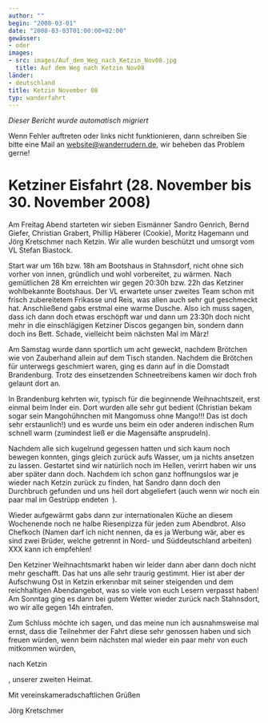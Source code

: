 ```yaml
---
author: ""
begin: "2008-03-01"
date: "2008-03-03T01:00:00+02:00"
gewässer:
- oder
images:
- src: images/Auf_dem_Weg_nach_Ketzin_Nov08.jpg
  title: Auf dem Weg nach Ketzin Nov08
länder:
- deutschland
title: Ketzin November 08
typ: wanderfahrt
---
```



*Dieser Bericht wurde automatisch migriert*

Wenn Fehler auftreten oder links nicht funktionieren, dann schreiben Sie bitte eine Mail an website@wanderrudern.de, wir beheben das Problem gerne!



# Ketziner Eisfahrt (28. November bis 30. November 2008)


Am Freitag Abend starteten wir sieben Eismänner Sandro Genrich, Bernd Giefer, Christian Grabert, Phillip Häberer (Cookie), Moritz Hagemann und Jörg Kretschmer nach Ketzin. Wir alle wurden beschützt und umsorgt vom VL Stefan Biastock.

Start war um 16h bzw. 18h am Bootshaus in Stahnsdorf, nicht ohne sich vorher von innen, gründlich und wohl vorbereitet, zu wärmen. Nach gemütlichen 28 Km erreichten wir gegen 20:30h bzw. 22h das Ketziner wohlbekannte Bootshaus. Der VL erwartete unser zweites Team schon mit frisch zubereitetem Frikasse und Reis, was allen auch sehr gut geschmeckt hat. Anschließend gabs erstmal eine warme Dusche. Also ich muss sagen, dass ich dann doch etwas erschöpft war und dann um 23:30h doch nicht mehr in die einschlägigen Ketziner Discos gegangen bin, sondern dann doch ins Bett. Schade, vielleicht beim nächsten Mal im März!

Am Samstag wurde dann sportlich um acht geweckt, nachdem Brötchen wie von Zauberhand allein auf dem Tisch standen. Nachdem die Brötchen für unterwegs geschmiert waren, ging es dann auf in die Domstadt Brandenburg. Trotz des einsetzenden Schneetreibens kamen wir doch froh gelaunt dort an.

In Brandenburg kehrten wir, typisch für die beginnende Weihnachtszeit, erst einmal beim Inder ein. Dort wurden alle sehr gut bedient (Christian bekam sogar sein Mangohühnchen mit Mangomuss ohne Mango!!! Das ist doch sehr erstaunlich!) und es wurde uns beim ein oder anderen indischen Rum schnell warm (zumindest ließ er die Magensäfte ansprudeln).

Nachdem alle sich kugelrund gegessen hatten und sich kaum noch bewegen konnten, gings gleich zurück aufs Wasser, um ja nichts ansetzen zu lassen. Gestartet sind wir natürlich noch im Hellen, verirrt haben wir uns aber später dann doch. Nachdem ich schon ganz hoffnungslos war je wieder nach Ketzin zurück zu finden, hat Sandro dann doch den Durchbruch gefunden und uns heil dort abgeliefert (auch wenn wir noch ein paar mal im Gestrüpp endeten  ).

Wieder aufgewärmt gabs dann zur internationalen Küche an diesem Wochenende noch ne halbe Riesenpizza für jeden zum Abendbrot. Also Chefkoch (Namen darf ich nicht nennen, da es ja Werbung wär, aber es sind zwei Brüder, welche getrennt in Nord- und Süddeutschland arbeiten) XXX kann ich empfehlen!

Den Ketziner Weihnachtsmarkt haben wir leider dann aber dann doch nicht mehr geschafft. Das hat uns alle sehr traurig gestimmt. Hier ist aber der Aufschwung Ost in Ketzin erkennbar mit seiner steigenden und dem reichhaltigen Abendangebot, was so viele von euch Lesern verpasst haben! Am Sonntag ging es dann bei gutem Wetter wieder zurück nach Stahnsdort, wo wir alle gegen 14h eintrafen.

Zum Schluss möchte ich sagen, und das meine nun ich ausnahmsweise mal ernst, dass die Teilnehmer der Fahrt diese sehr genossen haben und sich freuen würden, wenn beim nächsten mal wieder ein paar mehr von euch mitkommen würden,

nach Ketzin

, unserer zweiten Heimat.

Mit vereinskameradschaftlichen Grüßen

Jörg Kretschmer